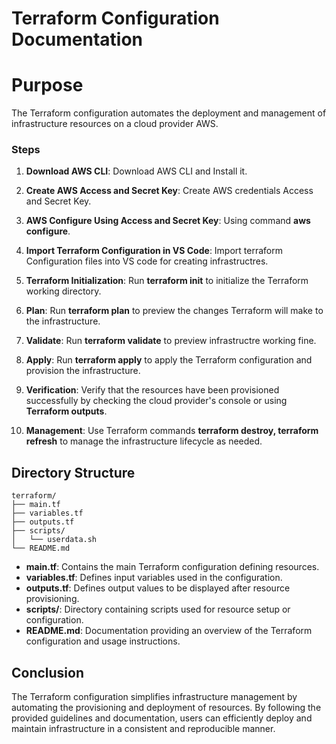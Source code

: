 # Terraform Configuration Documentation

# Purpose

The Terraform configuration automates the deployment and management of infrastructure resources on a cloud provider AWS.


### Steps

1. **Download AWS CLI**: Download AWS CLI and Install it.
   
2. **Create AWS Access and Secret Key**: Create AWS credentials Access and Secret Key.

3. **AWS Configure Using Access and Secret Key**: Using command **aws configure**.
   
4. **Import Terraform Configuration in VS Code**: Import terraform Configuration files into VS code for creating infrastructres.

5. **Terraform Initialization**: Run **terraform init** to initialize the Terraform working directory.
   
6. **Plan**: Run **terraform plan** to preview the changes Terraform will make to the infrastructure.
    
7. **Validate**: Run **terraform validate** to preview infrastructre working fine.
    
8. **Apply**: Run **terraform apply** to apply the Terraform configuration and provision the infrastructure.
   
10. **Verification**: Verify that the resources have been provisioned successfully by checking the cloud provider's console or using **Terraform outputs**.
    
7. **Management**: Use Terraform commands **terraform destroy, terraform refresh** to manage the infrastructure lifecycle as needed.


## Directory Structure

```
terraform/
├── main.tf
├── variables.tf
├── outputs.tf
├── scripts/
│   └── userdata.sh
└── README.md
```

- **main.tf**: Contains the main Terraform configuration defining resources.
- **variables.tf**: Defines input variables used in the configuration.
- **outputs.tf**: Defines output values to be displayed after resource provisioning.
- **scripts/**: Directory containing scripts used for resource setup or configuration.
- **README.md**: Documentation providing an overview of the Terraform configuration and usage instructions.


## Conclusion

The Terraform configuration simplifies infrastructure management by automating the provisioning and deployment of resources. By following the provided guidelines and documentation, users can efficiently deploy and maintain infrastructure in a consistent and reproducible manner.

